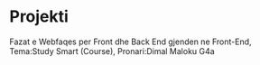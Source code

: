 # Projekti
Fazat e Webfaqes per Front dhe Back End gjenden ne Front-End, Tema:Study Smart (Course), Pronari:Dimal Maloku G4a
